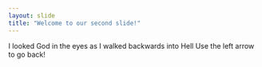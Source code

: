 ```yaml
---
layout: slide
title: "Welcome to our second slide!"
---
```

I looked God in the eyes as I walked backwards into Hell
Use the left arrow to go back!
